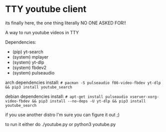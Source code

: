 # TTY youtube client

its finally here, the one thing literally NO ONE ASKED FOR!!

A way to run youtube videos in TTY

Dependencies:
* (pip) yt-search
* (system) mplayer
* (system) yt-dlp
* (system) fbdev2
* (system) pulseaudio

arch dependencies install: `# pacman -S pulseaudio f86-video-fbdev yt-dlp && pip3 install youtube_search`

debian dependencies install: `# apt-get install pulseaudio xserver-xorg-video-fbdev && pip3 install --no-deps -U yt-dlp && pip3 install youtube_search`

if you use another distro I'm sure you can figure it out ;)

to run it either do ./youtube.py or python3 youtube.py